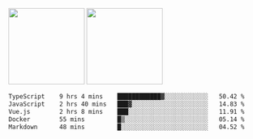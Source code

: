 <img src="https://github-readme-stats.vercel.app/api?username=Dream4ever&count_private=true&show_icons=true&theme=tokyonight" height="150" /> <img src="https://github-readme-stats.vercel.app/api/top-langs/?username=Dream4ever&count_private=true&show_icons=true&theme=tokyonight&langs_count=5&layout=compact" height="150" />

<!--START_SECTION:waka-->

```txt
TypeScript    9 hrs 4 mins    ████████████▓░░░░░░░░░░░░   50.42 %
JavaScript    2 hrs 40 mins   ███▓░░░░░░░░░░░░░░░░░░░░░   14.83 %
Vue.js        2 hrs 8 mins    ███░░░░░░░░░░░░░░░░░░░░░░   11.91 %
Docker        55 mins         █▒░░░░░░░░░░░░░░░░░░░░░░░   05.14 %
Markdown      48 mins         █░░░░░░░░░░░░░░░░░░░░░░░░   04.52 %
```

<!--END_SECTION:waka-->
